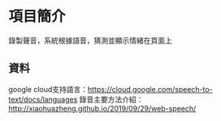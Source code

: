 # 項目簡介
錄製聲音，系統根據語音，猜測並顯示情緒在頁面上

## 資料
google cloud支持語言：https://cloud.google.com/speech-to-text/docs/languages
錄音主要方法介紹：http://xiaohuazheng.github.io/2019/09/29/web-speech/
